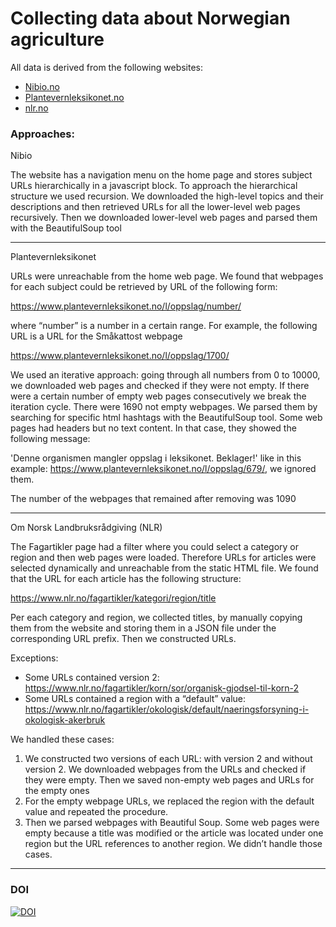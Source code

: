 # Collecting data about Norwegian agriculture

All data is derived from the following websites:

- [Nibio.no](https://www.nibio.no/)
- [Plantevernleksikonet.no](https://www.plantevernleksikonet.no/)
- [nlr.no](https://www.nlr.no/fagartikler)

### Approaches:

Nibio

The website has a navigation menu on the home page and stores subject URLs hierarchically in a javascript block. To approach the hierarchical structure we used recursion. We downloaded the high-level topics and their descriptions and then retrieved URLs for all the lower-level web pages recursively. Then we downloaded lower-level web pages and parsed them with the BeautifulSoup tool

---
Plantevernleksikonet

URLs were unreachable from the home web page. We found that webpages for each subject could be retrieved by URL of the following form:

https://www.plantevernleksikonet.no/l/oppslag/number/

where “number” is a number in a certain range. For example, the following URL is a URL for the Småkattost webpage

https://www.plantevernleksikonet.no/l/oppslag/1700/

We used an iterative approach: going through all numbers from 0 to 10000, we downloaded web pages and checked if they were not empty. If there were a certain number of empty web pages consecutively we break the iteration cycle.
There were 1690 not empty webpages. We parsed them by searching for specific html hashtags with the BeautifulSoup tool.
Some web pages had headers but no text content. In that case, they showed the following message:

'Denne organismen mangler oppslag i leksikonet. Beklager!'
like in this example: https://www.plantevernleksikonet.no/l/oppslag/679/, we ignored them.

The number of the webpages that remained after removing was 1090

---
Om Norsk Landbruksrådgiving (NLR)

The Fagartikler page had a filter where you could select a category or region and then web pages were loaded. Therefore URLs for articles were selected dynamically and unreachable from the static HTML file.
We found that the URL for each article has the following structure:

https://www.nlr.no/fagartikler/kategori/region/title

Per each category and region, we collected titles, by manually copying them from the website and storing them in a JSON file under the corresponding URL prefix. Then we constructed URLs.

Exceptions:
- Some URLs contained version 2:
https://www.nlr.no/fagartikler/korn/sor/organisk-gjodsel-til-korn-2
- Some URLs contained a region with a “default” value:
https://www.nlr.no/fagartikler/okologisk/default/naeringsforsyning-i-okologisk-akerbruk

We handled these cases:
1. We constructed two versions of each URL: with version 2 and without version 2. We
downloaded webpages from the URLs and checked if they were empty. Then we
saved non-empty web pages and URLs for the empty ones
2. For the empty webpage URLs, we replaced the region with the default value and
repeated the procedure.
3. Then we parsed webpages with Beautiful Soup.
Some web pages were empty because a title was modified or the article was located under one region but the URL references to another region. We didn’t handle those cases.


---

### DOI
[![DOI](https://zenodo.org/badge/834213332.svg)](https://zenodo.org/doi/10.5281/zenodo.13371100)
                                
